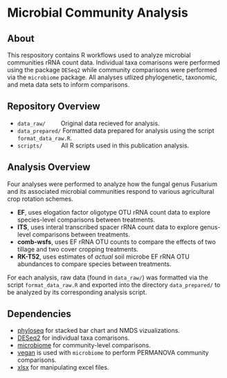 # Microbial Community Analysis 

## About
This respository contains R workflows used to analyze microbial communities rRNA count data. Individual taxa comarisons were performed using the package `DESeq2` while community comparisons were performed via the `microbiome` package. All analyses utlized phylogenetic, taxonomic, and meta data sets to inform comparisons.

## Repository Overview
* `data_raw/`&nbsp;&nbsp;&nbsp;&nbsp;&nbsp;&nbsp;&nbsp;&nbsp;&nbsp;Original data recieved for analysis.
* `data_prepared/`&nbsp;Formatted data prepared for analysis using the script `format_data_raw.R`.
* `scripts/`&nbsp;&nbsp;&nbsp;&nbsp;&nbsp;&nbsp;&nbsp;&nbsp;&nbsp;&nbsp;&nbsp;All R scripts used in this publication analysis.

## Analysis Overview
Four analyses were performed to analyze how the fungal genus Fusarium and its associated microbial communities respond to various agricultural crop rotation schemes.
* **EF**, uses elogation factor oligotype OTU rRNA count data to explore species-level comparisons between treatments.
* **ITS**, uses interal transcribed spacer rRNA count data to explore genus-level comparisons between treatments.
* **comb-wsfs**, uses EF rRNA OTU counts to compare the effects of two tillage and two cover cropping treatments.
* **RK-T52**, uses estimates of *actual* soil microbe EF rRNA OTU abundances to compare species between treatments.

For each analysis, raw data (found in `data_raw/`) was formatted via the script `format_data_raw.R` and exported into the directory `data_prepared/` to be analyzed by its corresponding analysis script.

## Dependencies
* [phyloseq](https://joey711.github.io/phyloseq/) for stacked bar chart and NMDS vizualizations.
* [DESeq2](https://bioconductor.org/packages/release/bioc/html/DESeq2.html) for individual taxa comarisons.
* [microbiome](https://microbiome.github.io/) for community-level comparisons.
* [vegan](https://cran.r-project.org/web/packages/vegan/index.html) is used with `microbiome` to perform PERMANOVA community comparisons.
* [xlsx](https://cran.r-project.org/web/packages/xlsx/index.html) for manipulating excel files.
